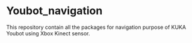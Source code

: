 # Youbot_navigation
This repository contain all the packages for navigation purpose of KUKA Youbot using Xbox Kinect sensor.
